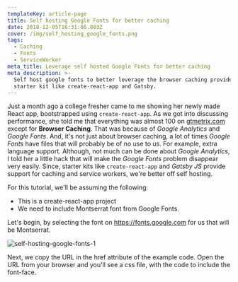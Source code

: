 ```yaml
---
templateKey: article-page
title: Self hosting Google Fonts for better caching
date: 2018-12-05T16:31:06.803Z
cover: /img/self_hosting_google_fonts.png
tags:
  - Caching
  - Fonts
  - ServiceWorker
meta_title: Leverage self hosted Google Fonts for better caching
meta_description: >-
  Self host google fonts to better leverage the browser caching provided by
  starter kit like create-react-app and Gatsby.
---
```

Just a month ago a college fresher came to me showing her newly made React app, bootstrapped using `create-react-app`. As we got into discussing performance, she told me that everything was almost 100 on [gtmetrix.com](https://gtmetrix.com/) except for **Browser Caching**. That was because of _Google Analytics_ and _Google Fonts_. And, it's not just about browser caching, a lot of times _Google Fonts_ have files that will probably be of no use to us. For example, extra language support. Although, not much can be done about _Google Analytics_, I told her a little hack that will make the _Google Fonts_ problem disappear very easily. Since, starter kits like `create-react-app` and _Gatsby JS_ provide support for caching and service workers, we're better off self hosting.

For this tutorial, we'll be assuming the following:

* This is a create-react-app project
* We need to include Montserrat font from Google Fonts.

Let's begin, by selecting the font on <https://fonts.google.com> for us that will be Montserrat.

![self-hosting-google-fonts-1](/img/screenshot-2018-12-05-at-9.58.11-pm.png)

Next, we copy the URL in the href attribute of the example code. Open the URL from your browser and you'll see a css file, with the code to include the font-face.
